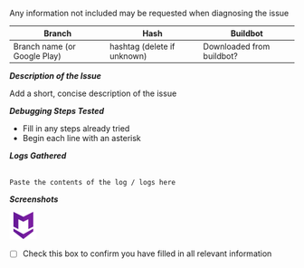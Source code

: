 Any information not included may be requested when diagnosing the issue

| Branch | Hash | Buildbot |
| ------ | ---- | -------- |
| Branch name (or Google Play) | hashtag (delete if unknown) | Downloaded from buildbot? |

**_Description of the Issue_**

Add a short, concise description of the issue

**_Debugging Steps Tested_**

  * Fill in any steps already tried
  * Begin each line with an asterisk

**_Logs Gathered_**

```

Paste the contents of the log / logs here

```


**_Screenshots_**

![Issue Screenshot](https://github.com/adam-p/markdown-here/raw/master/src/common/images/icon48.png)

- [ ] Check this box to confirm you have filled in all relevant information
